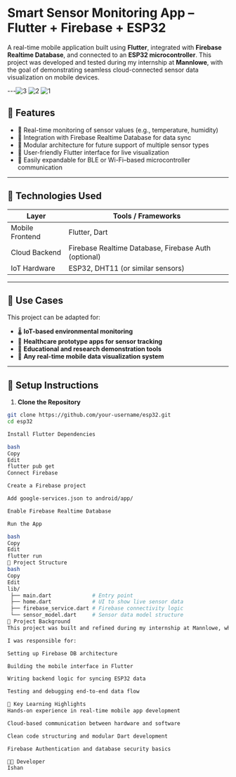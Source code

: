# Smart Sensor Monitoring App – Flutter + Firebase + ESP32

A real-time mobile application built using **Flutter**, integrated with **Firebase Realtime Database**, and connected to an **ESP32 microcontroller**. This project was developed and tested during my internship at **Mannlowe**, with the goal of demonstrating seamless cloud-connected sensor data visualization on mobile devices.

---![3](https://github.com/user-attachments/assets/ae8c6ed3-f837-497f-8f10-57b94a1fc106)
![2](https://github.com/user-attachments/assets/b4acf4ed-9502-4b88-8e77-6dbffab3897a)
![1](https://github.com/user-attachments/assets/c0f92f0a-59da-41e5-a287-122de6f84dd2)


## 🚀 Features

- 🔹 Real-time monitoring of sensor values (e.g., temperature, humidity)
- 🔹 Integration with Firebase Realtime Database for data sync
- 🔹 Modular architecture for future support of multiple sensor types
- 🔹 User-friendly Flutter interface for live visualization
- 🔹 Easily expandable for BLE or Wi-Fi–based microcontroller communication

---

## 📱 Technologies Used

| Layer             | Tools / Frameworks                    |
|-------------------|----------------------------------------|
| Mobile Frontend   | Flutter, Dart                         |
| Cloud Backend     | Firebase Realtime Database, Firebase Auth (optional) |
| IoT Hardware      | ESP32, DHT11 (or similar sensors)     |

---

## 🧪 Use Cases

This project can be adapted for:
- 🌡️ **IoT-based environmental monitoring**
- 🏥 **Healthcare prototype apps for sensor tracking**
- 🧠 **Educational and research demonstration tools**
- 📲 **Any real-time mobile data visualization system**

---

## 🔧 Setup Instructions

1. **Clone the Repository**
```bash
git clone https://github.com/your-username/esp32.git
cd esp32

Install Flutter Dependencies

bash
Copy
Edit
flutter pub get
Connect Firebase

Create a Firebase project

Add google-services.json to android/app/

Enable Firebase Realtime Database

Run the App

bash
Copy
Edit
flutter run
📂 Project Structure
bash
Copy
Edit
lib/
 ├── main.dart             # Entry point
 ├── home.dart             # UI to show live sensor data
 ├── firebase_service.dart # Firebase connectivity logic
 └── sensor_model.dart     # Sensor data model structure
📘 Project Background
This project was built and refined during my internship at Mannlowe, where I contributed to mobile and IoT-based product development. It served as a hands-on demonstration of integrating real-world hardware with real-time cloud systems using Flutter and Firebase.

I was responsible for:

Setting up Firebase DB architecture

Building the mobile interface in Flutter

Writing backend logic for syncing ESP32 data

Testing and debugging end-to-end data flow

🎯 Key Learning Highlights
Hands-on experience in real-time mobile app development

Cloud-based communication between hardware and software

Clean code structuring and modular Dart development

Firebase Authentication and database security basics

👨‍💻 Developer
Ishan 

